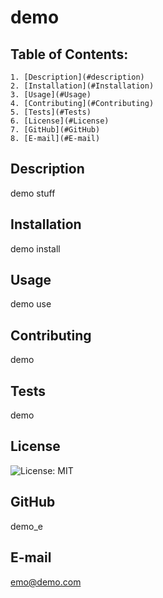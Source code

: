 # demo

  ## Table of Contents:
    1. [Description](#description)
    2. [Installation](#Installation)
    3. [Usage](#Usage)
    4. [Contributing](#Contributing)
    5. [Tests](#Tests)
    6. [License](#License)
    7. [GitHub](#GitHub)
    8. [E-mail](#E-mail)

  ## Description
  demo stuff

  ## Installation
  demo install

  ## Usage
  demo use

  ## Contributing
  demo

  ## Tests
  demo

  ## License
  ![License: MIT](https://img.shields.io/badge/License-MIT-yellow.svg)

  ## GitHub
  demo_e

  ## E-mail
  emo@demo.com